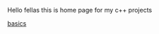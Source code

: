 Hello fellas this is home page for my c++ projects

[basics](https://medochikita.github.io/c++/basics)